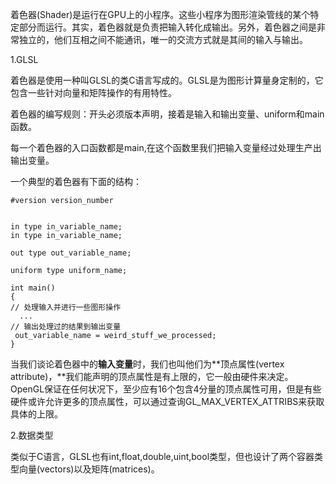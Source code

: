 着色器\(Shader\)是运行在GPU上的小程序。这些小程序为图形渲染管线的某个特定部分而运行。其实，着色器就是负责把输入转化成输出。另外，着色器之间是非常独立的，他们互相之间不能通讯，唯一的交流方式就是其间的输入与输出。

1.GLSL

着色器是使用一种叫GLSL的类C语言写成的。GLSL是为图形计算量身定制的，它包含一些针对向量和矩阵操作的有用特性。

着色器的编写规则：开头必须版本声明，接着是输入和输出变量、uniform和main函数。

每一个着色器的入口函数都是main,在这个函数里我们把输入变量经过处理生产出输出变量。

一个典型的着色器有下面的结构：

```
#version version_number


in type in_variable_name;
in type in_variable_name;

out type out_variable_name;

uniform type uniform_name;

int main()
{
// 处理输入并进行一些图形操作
  ...
// 输出处理过的结果到输出变量
 out_variable_name = weird_stuff_we_processed;
}
```

当我们谈论着色器中的**输入变量**时，我们也叫他们为**顶点属性\(vertex attribute\)，**我们能声明的顶点属性是有上限的，它一般由硬件来决定。OpenGL保证在任何状况下，至少应有16个包含4分量的顶点属性可用，但是有些硬件或许允许更多的顶点属性，可以通过查询GL\_MAX\_VERTEX\_ATTRIBS来获取具体的上限。

2.数据类型

类似于C语言，GLSL也有int,float,double,uint,bool类型，但也设计了两个容器类型向量\(vectors\)以及矩阵\(matrices\)。



